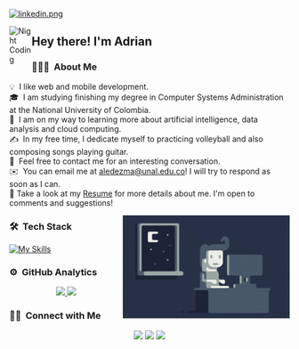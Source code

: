 [![linkedin.png](https://i.postimg.cc/SxMxqTw6/linkedin.png)](https://postimg.cc/qNpTxLBq)


<img alt="Night Coding" src="./assets/Hand%20Wave.gif" width='40' align="left"/><h2>Hey there! I'm Adrian</h2>

<!-- ## 👋 &nbsp;Hey there! I'm Adrian -->

### 👨🏻‍💻 &nbsp;About Me


💡 &nbsp;I like web and mobile development.\
🎓 &nbsp;I am studying finishing my degree in Computer Systems Administration at the National University of Colombia.\
🌱 &nbsp;I am on my way to learning more about artificial intelligence, data analysis and cloud computing.\
✍️ &nbsp;In my free time, I dedicate myself to practicing volleyball and also composing songs playing guitar.\
💬 &nbsp;Feel free to contact me for an interesting conversation.\
✉️ &nbsp;You can email me at aledezma@unal.edu.co! I will try to respond as soon as I can.\
📄 Take a look at my [Resume](https://drive.google.com/file/d/1YNOKGm8ySCAUoHJ_yCF9c78UmCm1WETa/view?usp=sharing) for more details about me. I'm open to comments and suggestions!

<img alt="Night Coding" src="https://raw.githubusercontent.com/AVS1508/AVS1508/master/assets/Night-Coding.gif" align="right"/>

### 🛠 &nbsp;Tech Stack
[![My Skills](https://skillicons.dev/icons?i=laravel,react,nodejs,vue,express,js,html,css,tailwind,bootstrap,php,cpp,py,mysql,postgres,firebase,aws,ps,pr,discord,vscode,yarn,apple&perline=8)](https://skillicons.dev)


### ⚙️ &nbsp;GitHub Analytics

<p align="center">
<a href="https://github.com/aledezma25">
  <img height="180em" src="https://github-readme-stats-eight-theta.vercel.app/api?username=aledezma25&show_icons=true&theme=algolia&include_all_commits=true&count_private=true"/>
  <img height="180em" src="https://github-readme-stats-eight-theta.vercel.app/api/top-langs/?username=aledezma25&layout=compact&langs_count=8&theme=algolia"/>
</a>
</p>

### 🤝🏻 &nbsp;Connect with Me
<p align="center">
<a href="https://www.linkedin.com/in/ac-chami/"><img src="https://img.shields.io/badge/-Adrian%20Camilo%20Ledezma-0077B5?style=flat&logo=Linkedin&logoColor=white"/></a>
<a href="mailto:aledezma@unal.edu.co"><img src="https://img.shields.io/badge/-aledezma@unal.edu.co-D14836?style=flat&logo=Gmail&logoColor=white"/></a>
<a href="https://x.com/ac_ledezma"><img src="https://img.shields.io/badge/-@ac_ledezma-1769FF?style=flat&logo=x&logoColor=white"/></a>
</p>
